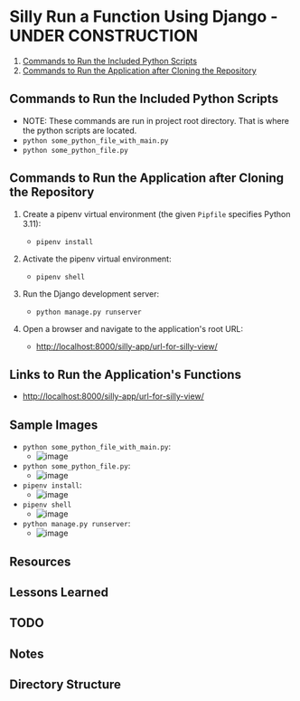 # Silly Run a Function Using Django - **UNDER CONSTRUCTION**

1. [Commands to Run the Included Python Scripts](./README.md#commands-to-run-the-included-python-scripts)
1. [Commands to Run the Application after Cloning the Repository](./README.md#commands-to-run-the-application-after-cloning-the-repository)

## Commands to Run the Included Python Scripts

* NOTE: These commands are run in project root directory. That is where the python scripts are located.
* `python some_python_file_with_main.py`
* `python some_python_file.py`

## Commands to Run the Application after Cloning the Repository

1. Create a pipenv virtual environment (the given `Pipfile` specifies Python 3.11):
    * `pipenv install`

1. Activate the pipenv virtual environment:
    * `pipenv shell`

1. Run the Django development server:
    * `python manage.py runserver`

1. Open a browser and navigate to the application's root URL:
    * <http://localhost:8000/silly-app/url-for-silly-view/>

## Links to Run the Application's Functions

* <http://localhost:8000/silly-app/url-for-silly-view/>

## Sample Images

* `python some_python_file_with_main.py`:
  * ![image](https://user-images.githubusercontent.com/47562501/206471650-0ed3abca-318c-49d9-ab20-d606a1542a09.png)
* `python some_python_file.py`:
  * ![image](https://user-images.githubusercontent.com/47562501/206471830-91ebe605-3ac3-457d-bbe6-b97eea3316bd.png)
* `pipenv install`:
  * ![image](https://user-images.githubusercontent.com/47562501/206470430-50861c67-6b85-4be9-a22f-80e3e3fab627.png)
* `pipenv shell`
  * ![image](https://user-images.githubusercontent.com/47562501/206470662-11fb88c1-d30a-4dad-909c-b7fdf334103c.png)
* `python manage.py runserver`:
  * ![image](https://user-images.githubusercontent.com/47562501/206469247-571317c7-e23e-4b86-b07f-c44417b32eca.png)

## Resources

## Lessons Learned

## TODO

## Notes

## Directory Structure
